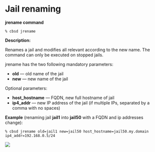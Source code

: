 # Jail renaming

**jrename command**

```
% cbsd jrename
```
**Description:**

Renames a jail and modifies all relevant according to the new name. The command can only be executed on stopped jails.

jrename has the two following mandatory parameters:

*  **old** — old name of the jail
*  **new** — new name of the jail

Optional parameters:

* **host_hostname** — FQDN, new full hostname of jail
* **ip4_addr** — new IP address of the jail (if multiple IPs, separated by a comma with no spaces)

**Example** (renaming jail **jail1** into **jail50** with a FQDN and ip addresses change):

```
% cbsd jrename old=jail1 new=jail50 host_hostname=jail50.my.domain ip4_addr=192.168.0.5/24
```
![](/img/jrename1.png)
